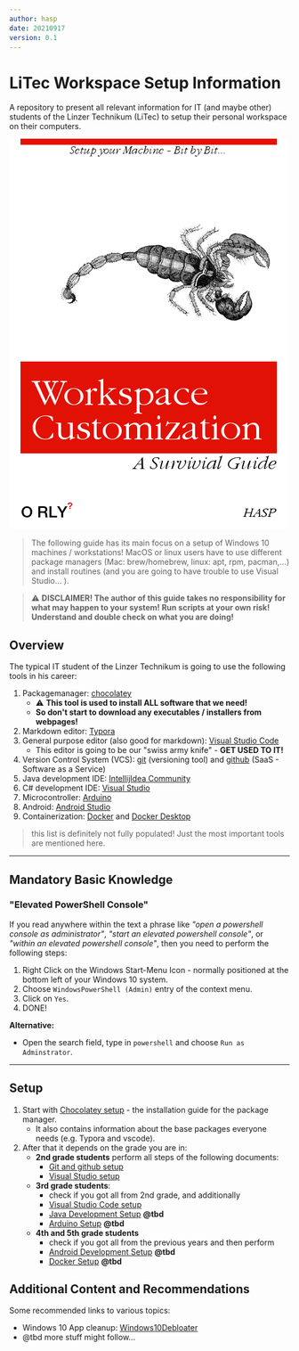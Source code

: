 ```yaml
---
author: hasp
date: 20210917
version: 0.1
---
```


# LiTec Workspace Setup Information

A repository to present all relevant information for IT (and maybe other) students of the Linzer Technikum (LiTec) to setup their personal workspace on their computers.

![Cover](./_img/O_RLY-WorkspaceCustomization.png)



> The following guide has its main focus on a setup of Windows 10 machines / workstations! MacOS or linux users have to use different package managers (Mac: brew/homebrew, linux: apt, rpm, pacman,...) and install routines (and you are going to have trouble to use Visual Studio... ).

> :warning: **DISCLAIMER! The author of this guide takes no responsibility for what may happen to your system! Run scripts at your own risk! Understand and double check on what you are doing!**

## Overview

The typical IT student of the Linzer Technikum is going to use the following tools in his career:

1. Packagemanager: [chocolatey](https://chocolatey.org/install) 
   - :warning: **This tool is used to install ALL software that we need!**
   - **So don't start to download any executables / installers from webpages!**
2. Markdown editor: [Typora](https://typora.io/)
3. General purpose editor (also good for markdown): [Visual Studio Code](https://code.visualstudio.com/)
   - This editor is going to be our "swiss army knife"  - **GET USED TO IT!**
4. Version Control System (VCS): [git](https://git-scm.com/) (versioning tool) and [github](https://github.com/) (SaaS - Software as a Service)
5. Java development IDE: [IntellijIdea Community](https://www.jetbrains.com/idea/)
6. C# development IDE: [Visual Studio](https://visualstudio.microsoft.com/)
7. Microcontroller: [Arduino](https://www.arduino.cc/)
8. Android: [Android Studio](https://developer.android.com/studio/)
9. Containerization: [Docker](https://www.docker.com/) and [Docker Desktop](https://www.docker.com/products/docker-desktop)

> this list is definitely not fully populated! Just the most important tools are mentioned here.

---

## Mandatory Basic Knowledge

### "Elevated PowerShell Console"

If you read anywhere within the text a phrase like *"open a powershell console as administrator"*, *"start an elevated powershell console"*, or *"within an elevated powershell console"*, then you need to perform the following steps:

1. Right Click on the Windows Start-Menu Icon - normally positioned at the bottom left of your Windows 10 system.
2. Choose `WindowsPowerShell (Admin)` entry of the context menu.
3. Click on `Yes`.
4. DONE!

**Alternative:**

- Open the search field, type in `powershell` and choose `Run as Adminstrator`.

---

## Setup

1. Start with [Chocolatey setup](./setup/00_ChocoInstall.md) - the installation guide for the package manager.
   - It also contains information about the base packages everyone needs (e.g. Typora and vscode).
2. After that it depends on the grade you are in:
   - **2nd grade students** perform all steps of the following documents:
     - [Git and github setup](./setup/01_GitSetup.md)
     - [Visual Studio setup](./setup/02_VisualStudioSetup.md)
   - **3rd grade students**:
     - check if you got all from 2nd grade, and additionally
     - [Visual Studio Code setup](./setup/03_VsCodeSetup.md)
     - [Java Development Setup](@tbd) **@tbd**
     - [Arduino Setup](@tbd) **@tbd**
   - **4th and 5th grade students** 
     - check if you got all from the previous years and then perform
     - [Android Development Setup](@tbd) **@tbd**
     - [Docker Setup](@tbd) **@tbd**

## Additional Content and Recommendations

Some recommended links to various topics:

- Windows 10 App cleanup: [Windows10Debloater](https://github.com/Sycnex/Windows10Debloater)
- @tbd more stuff might follow...
